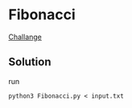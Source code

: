 Fibonacci
=========

[Challange](Fibonacci.md)

## Solution

run
```
python3 Fibonacci.py < input.txt
```